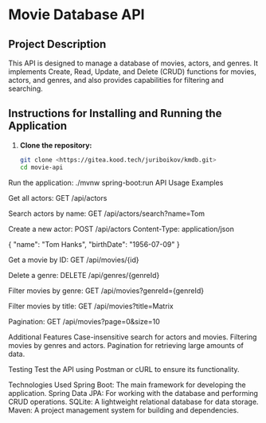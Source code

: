 # Movie Database API

## Project Description

This API is designed to manage a database of movies, actors, and genres. It implements Create, Read, Update, and Delete (CRUD) functions for movies, actors, and genres, and also provides capabilities for filtering and searching.

## Instructions for Installing and Running the Application

1. **Clone the repository:**
   ```bash
   git clone <https://gitea.kood.tech/juriboikov/kmdb.git>
   cd movie-api
Run the application:
./mvnw spring-boot:run
API Usage Examples

Get all actors:
GET /api/actors

Search actors by name:
GET /api/actors/search?name=Tom

Create a new actor:
POST /api/actors
Content-Type: application/json

{
  "name": "Tom Hanks",
  "birthDate": "1956-07-09"
}

Get a movie by ID:
GET /api/movies/{id}

Delete a genre:
DELETE /api/genres/{genreId}

Filter movies by genre:
GET /api/movies?genreId={genreId}

Filter movies by title:
GET /api/movies?title=Matrix

Pagination:
GET /api/movies?page=0&size=10



Additional Features
Case-insensitive search for actors and movies.
Filtering movies by genres and actors.
Pagination for retrieving large amounts of data.


Testing
Test the API using Postman or cURL to ensure its functionality. 



Technologies Used
Spring Boot: The main framework for developing the application.
Spring Data JPA: For working with the database and performing CRUD operations.
SQLite: A lightweight relational database for data storage.
Maven: A project management system for building and dependencies.